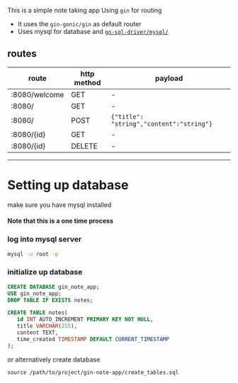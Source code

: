 This is a simple note taking app Using `gin` for routing

- It uses the `gin-gonic/gin` as default router
- Uses mysql for database and  [`go-sql-driver/mysql/`](https://github.com/go-sql-driver/mysql/)

## routes
| route         | http method | payload                                  |
| ------------- | ----------- | ---------------------------------------- |
| :8080/welcome | GET         | -                                        |
| :8080/        | GET         | -                                        |
| :8080/        | POST        | `{"title": "string","content":"string"}` |
| :8080/{id}    | GET         | -                                        |
| :8080/{id}    | DELETE      | -                                        |
---

# Setting up database

make sure you have mysql installed
#### Note that this is a one time process

### log into mysql server
```bash
mysql -u root -p
```

### initialize up database
 ```sql
 CREATE DATABASE gin_note_app;
 USE gin_note_app;
 DROP TABLE IF EXISTS notes;

 CREATE TABLE notes(
    id INT AUTO_INCREMENT PRIMARY KEY NOT NULL,
    title VARCHAR(255),
    content TEXT,
    time_created TIMESTAMP DEFAULT CURRENT_TIMESTAMP
 );
 ```

 or alternatively create database 
 ```shell 
 source /path/to/project/gin-note-app/create_tables.sql
 ```